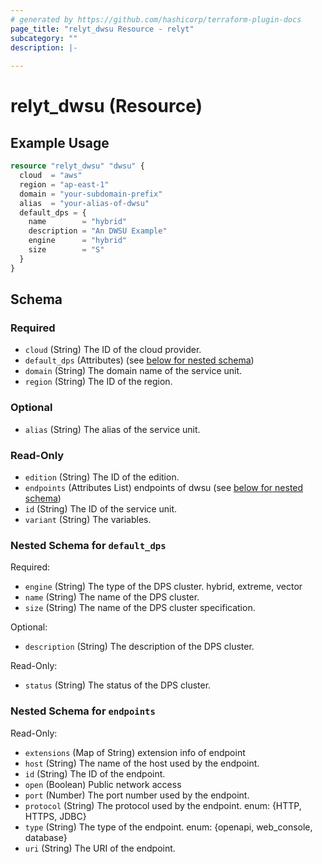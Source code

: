 ```yaml
---
# generated by https://github.com/hashicorp/terraform-plugin-docs
page_title: "relyt_dwsu Resource - relyt"
subcategory: ""
description: |-
  
---
```


# relyt_dwsu (Resource)



## Example Usage

```terraform
resource "relyt_dwsu" "dwsu" {
  cloud  = "aws"
  region = "ap-east-1"
  domain = "your-subdomain-prefix"
  alias  = "your-alias-of-dwsu"
  default_dps = {
    name        = "hybrid"
    description = "An DWSU Example"
    engine      = "hybrid"
    size        = "S"
  }
}
```

<!-- schema generated by tfplugindocs -->
## Schema

### Required

- `cloud` (String) The ID of the cloud provider.
- `default_dps` (Attributes) (see [below for nested schema](#nestedatt--default_dps))
- `domain` (String) The domain name of the service unit.
- `region` (String) The ID of the region.

### Optional

- `alias` (String) The alias of the service unit.

### Read-Only

- `edition` (String) The ID of the edition.
- `endpoints` (Attributes List) endpoints of dwsu (see [below for nested schema](#nestedatt--endpoints))
- `id` (String) The ID of the service unit.
- `variant` (String) The variables.

<a id="nestedatt--default_dps"></a>
### Nested Schema for `default_dps`

Required:

- `engine` (String) The type of the DPS cluster. hybrid, extreme, vector
- `name` (String) The name of the DPS cluster.
- `size` (String) The name of the DPS cluster specification.

Optional:

- `description` (String) The description of the DPS cluster.

Read-Only:

- `status` (String) The status of the DPS cluster.


<a id="nestedatt--endpoints"></a>
### Nested Schema for `endpoints`

Read-Only:

- `extensions` (Map of String) extension info of endpoint
- `host` (String) The name of the host used by the endpoint.
- `id` (String) The ID of the endpoint.
- `open` (Boolean) Public network access
- `port` (Number) The port number used by the endpoint.
- `protocol` (String) The protocol used by the endpoint. enum: {HTTP, HTTPS, JDBC}
- `type` (String) The type of the endpoint. enum: {openapi, web_console, database}
- `uri` (String) The URI of the endpoint.
